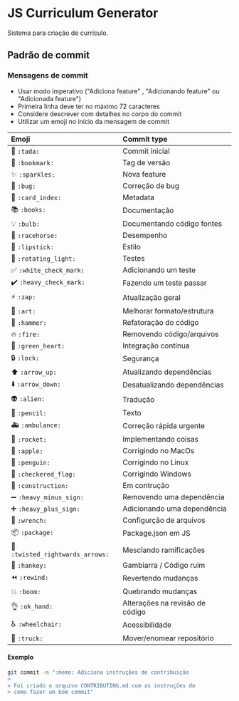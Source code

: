 # JS Curriculum Generator
Sistema para criação de currículo.

## Padrão de commit

### Mensagens de commit

- Usar modo imperativo ("Adiciona feature" , "Adicionando feature" ou "Adicionada feature")
- Primeira linha deve ter no máximo 72 caracteres
- Considere descrever com detalhes no corpo do commit
- Utilizar um emoji no início da mensagem de commit

| Emoji                                         |   Commit type              
|:----------------------------------------------|:---------------------------
| :tada: `:tada:`                               | Commit inicial             
| :bookmark: `:bookmark:`                       | Tag de versão              
| :sparkles: `:sparkles:`                       | Nova feature           
| :bug: `:bug:`                                 | Correção de bug          
| :card_index: `:card_index:`                   | Metadata            
| :books: `:books:`                             | Documentação     
| :bulb: `:bulb:`                               | Documentando código fontes 
| :racehorse: `:racehorse:`                     | Desempenho
| :lipstick: `:lipstick:`                       | Estilo                
| :rotating_light: `:rotating_light:`           | Testes                
| :white_check_mark: `:white_check_mark:`       | Adicionando um teste         
| :heavy_check_mark: `:heavy_check_mark:`       | Fazendo um teste passar         
| :zap: `:zap:`                                 | Atualização geral             
| :art: `:art:`                                 | Melhorar formato/estrutura   
| :hammer: `:hammer:`                           | Refatoração do código            
| :fire: `:fire:`                               | Removendo código/arquivos      
| :green_heart: `:green_heart:`                 | Integração contínua    
| :lock: `:lock:`                               | Segurança         
| :arrow_up: `:arrow_up:`                       | Atualizando dependências   
| :arrow_down: `:arrow_down:`                   | Desatualizando dependências              
| :alien: `:alien:`                             | Tradução                
| :pencil: `:pencil:`                           | Texto                   
| :ambulance: `:ambulance:`                     | Correção rápida urgente       
| :rocket: `:rocket:`                           | Implementando coisas           
| :apple: `:apple:`                             | Corrigindo no MacOs          
| :penguin: `:penguin:`                         | Corrigindo no Linux            
| :checkered_flag: `:checkered_flag:`           | Corrigindo Windows       
| :construction:  `:construction:`              | Em contrução      
| :heavy_minus_sign: `:heavy_minus_sign:`       | Removendo uma dependência     
| :heavy_plus_sign: `:heavy_plus_sign:`         | Adicionando uma dependência                            
| :wrench: `:wrench:`                           | Configurção de arquivos      
| :package: `:package:`                         | Package.json em JS         
| :twisted_rightwards_arrows: `:twisted_rightwards_arrows:` | Mesclando ramificações          
| :hankey: `:hankey:`                           | Gambiarra / Código ruim   
| :rewind: `:rewind:`                           | Revertendo mudanças       
| :boom: `:boom:`                               | Quebrando mudanças       
| :ok_hand: `:ok_hand:`                         | Alterações na revisão de código      
| :wheelchair: `:wheelchair:`                   | Acessibilidade       
| :truck: `:truck:`                             | Mover/enomear repositório     

#### Exemplo
```bash
git commit -m ":memo: Adiciona instruções de contribuição
>
> Foi criado o arquivo CONTRIBUTING.md com as instruções de
> como fazer um bom commit"
``` 

